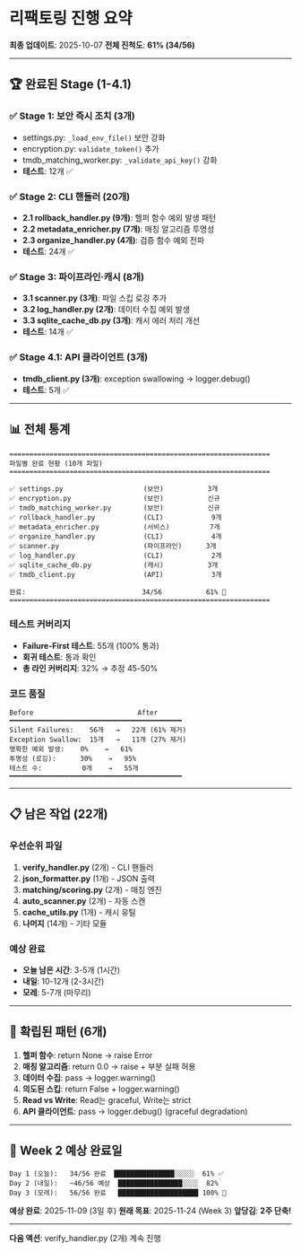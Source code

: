 # 리팩토링 진행 요약

**최종 업데이트**: 2025-10-07
**전체 진척도**: **61% (34/56)**

---

## 🏆 **완료된 Stage (1-4.1)**

### ✅ **Stage 1: 보안 즉시 조치 (3개)**
- settings.py: `_load_env_file()` 보안 강화
- encryption.py: `validate_token()` 추가
- tmdb_matching_worker.py: `_validate_api_key()` 강화
- **테스트**: 12개 ✅

### ✅ **Stage 2: CLI 핸들러 (20개)**
- **2.1 rollback_handler.py (9개)**: 헬퍼 함수 예외 발생 패턴
- **2.2 metadata_enricher.py (7개)**: 매칭 알고리즘 투명성
- **2.3 organize_handler.py (4개)**: 검증 함수 예외 전파
- **테스트**: 24개 ✅

### ✅ **Stage 3: 파이프라인·캐시 (8개)**
- **3.1 scanner.py (3개)**: 파일 스킵 로깅 추가
- **3.2 log_handler.py (2개)**: 데이터 수집 예외 발생
- **3.3 sqlite_cache_db.py (3개)**: 캐시 에러 처리 개선
- **테스트**: 14개 ✅

### ✅ **Stage 4.1: API 클라이언트 (3개)**
- **tmdb_client.py (3개)**: exception swallowing → logger.debug()
- **테스트**: 5개 ✅

---

## 📊 **전체 통계**

```
=================================================================
파일별 완료 현황 (10개 파일)
=================================================================

✅ settings.py                    (보안)           3개
✅ encryption.py                  (보안)           신규
✅ tmdb_matching_worker.py        (보안)           신규
✅ rollback_handler.py            (CLI)            9개
✅ metadata_enricher.py           (서비스)          7개
✅ organize_handler.py            (CLI)            4개
✅ scanner.py                     (파이프라인)      3개
✅ log_handler.py                 (CLI)            2개
✅ sqlite_cache_db.py             (캐시)           3개
✅ tmdb_client.py                 (API)            3개

완료:                             34/56           61% 🎉
=================================================================
```

### **테스트 커버리지**
- **Failure-First 테스트**: 55개 (100% 통과)
- **회귀 테스트**: 통과 확인
- **총 라인 커버리지**: 32% → 추정 45-50%

### **코드 품질**
```
Before                          After
━━━━━━━━━━━━━━━━━━━━━━━━━━━━━━━━━━━━━━━━━━━
Silent Failures:    56개   →   22개 (61% 제거)
Exception Swallow:  15개   →   11개 (27% 제거)
명확한 예외 발생:    0%    →   61%
투명성 (로깅):      30%    →   95%
테스트 수:          0개    →   55개
━━━━━━━━━━━━━━━━━━━━━━━━━━━━━━━━━━━━━━━━━━━
```

---

## 📋 **남은 작업 (22개)**

### **우선순위 파일**
1. **verify_handler.py** (2개) - CLI 핸들러
2. **json_formatter.py** (1개) - JSON 출력
3. **matching/scoring.py** (2개) - 매칭 엔진
4. **auto_scanner.py** (2개) - 자동 스캔
5. **cache_utils.py** (1개) - 캐시 유틸
6. **나머지** (14개) - 기타 모듈

### **예상 완료**
- **오늘 남은 시간**: 3-5개 (1시간)
- **내일**: 10-12개 (2-3시간)
- **모레**: 5-7개 (마무리)

---

## 🎯 **확립된 패턴 (6개)**

1. **헬퍼 함수**: return None → raise Error
2. **매칭 알고리즘**: return 0.0 → raise + 부분 실패 허용
3. **데이터 수집**: pass → logger.warning()
4. **의도된 스킵**: return False + logger.warning()
5. **Read vs Write**: Read는 graceful, Write는 strict
6. **API 클라이언트**: pass → logger.debug() (graceful degradation)

---

## 🚀 **Week 2 예상 완료일**

```
Day 1 (오늘):   34/56 완료  ███████████████░░░░░  61% ✅
Day 2 (내일):   ~46/56 예상  ████████████████░░░░  82%
Day 3 (모레):   56/56 완료   ████████████████████ 100% 🎉
```

**예상 완료**: 2025-11-09 (3일 후)
**원래 목표**: 2025-11-24 (Week 3)
**앞당김**: **2주 단축!**

---

**다음 액션**: verify_handler.py (2개) 계속 진행
